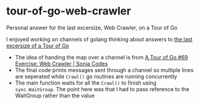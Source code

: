 tour-of-go-web-crawler
======================

Personal answer for the last excersize, Web Crawler, on a Tour of Go

I enjoyed working on channels of golang thinking about answers to [the last excersize of a Tour of Go](http://tour.golang.org/#73)

- The idea of handing the map over a channel is from [A Tour of Go #69 Exercise: Web Crawler | Sonia Codes](http://soniacodes.wordpress.com/2011/10/09/a-tour-of-go-69-exercise-web-crawler/)
- The final code prints messages sent through a channel so multiple lines are seperated while `Crawl()` go routines are running concurrently
- The main function waits for all the `Crawl()` to finish using `sync.WaitGroup`. The point here was that I had to pass reference to the WaitGroup rather than the value
